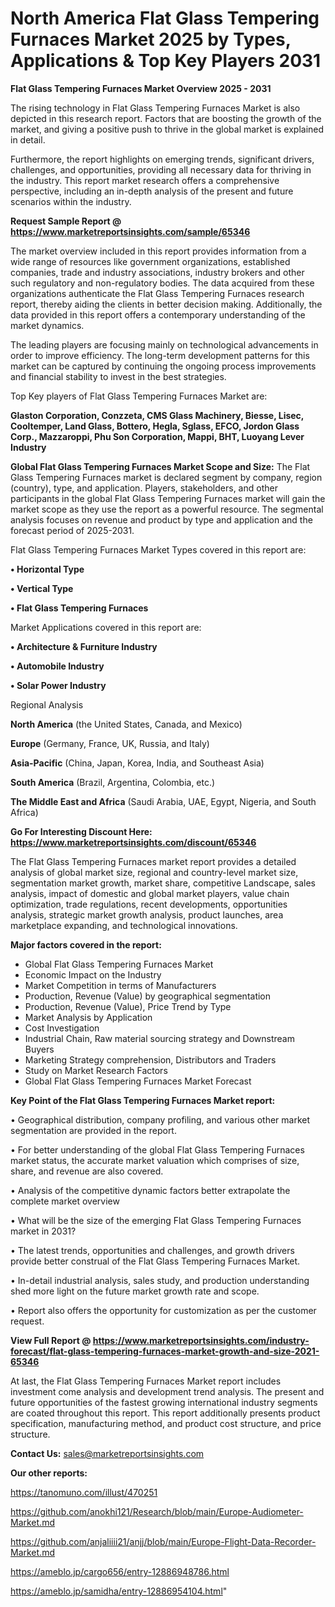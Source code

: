 # North America Flat Glass Tempering Furnaces Market 2025 by Types, Applications & Top Key Players 2031

<Strong> Flat Glass Tempering Furnaces Market Overview 2025 - 2031</strong>

The rising technology in Flat Glass Tempering Furnaces Market is also depicted in this research report. Factors that are boosting the growth of the market, and giving a positive push to thrive in the global market is explained in detail.

Furthermore, the report highlights on emerging trends, significant drivers, challenges, and opportunities, providing all necessary data for thriving in the industry. This report market research offers a comprehensive perspective, including an in-depth analysis of the present and future scenarios within the industry.

<strong>Request Sample Report @ <a href=https://www.marketreportsinsights.com/sample/65346>https://www.marketreportsinsights.com/sample/65346</a></strong>

The market overview included in this report provides information from a wide range of resources like government organizations, established companies, trade and industry associations, industry brokers and other such regulatory and non-regulatory bodies. The data acquired from these organizations authenticate the Flat Glass Tempering Furnaces research report, thereby aiding the clients in better decision making. Additionally, the data provided in this report offers a contemporary understanding of the market dynamics.

The leading players are focusing mainly on technological advancements in order to improve efficiency. The long-term development patterns for this market can be captured by continuing the ongoing process improvements and financial stability to invest in the best strategies.

Top Key players of Flat Glass Tempering Furnaces Market are:

<strong>Glaston Corporation, Conzzeta, CMS Glass Machinery, Biesse, Lisec, Cooltemper, Land Glass, Bottero, Hegla, Sglass, EFCO, Jordon Glass Corp., Mazzaroppi, Phu Son Corporation, Mappi, BHT, Luoyang Lever Industry</strong>

<strong><b>Global Flat Glass Tempering Furnaces Market Scope and Size:</b></strong>
The Flat Glass Tempering Furnaces market is declared segment by company, region (country), type, and application. Players, stakeholders, and other participants in the global Flat Glass Tempering Furnaces market will gain the market scope as they use the report as a powerful resource. The segmental analysis focuses on revenue and product by type and application and the forecast period of 2025-2031.

Flat Glass Tempering Furnaces Market Types covered in this report are:

<strong>• Horizontal Type

• Vertical Type

• Flat Glass Tempering Furnaces</strong>

Market Applications covered in this report are:

<strong>• Architecture & Furniture Industry

• Automobile Industry

• Solar Power Industry</strong> 

Regional Analysis

<strong>North America</strong> (the United States, Canada, and Mexico)

<strong>Europe</strong> (Germany, France, UK, Russia, and Italy)

<strong>Asia-Pacific</strong> (China, Japan, Korea, India, and Southeast Asia)

<strong>South America</strong> (Brazil, Argentina, Colombia, etc.)

<strong>The Middle East and Africa</strong> (Saudi Arabia, UAE, Egypt, Nigeria, and South Africa)

<strong>Go For Interesting Discount Here: <a href=https://www.marketreportsinsights.com/discount/65346>https://www.marketreportsinsights.com/discount/65346</a></strong>

The Flat Glass Tempering Furnaces market report provides a detailed analysis of global market size, regional and country-level market size, segmentation market growth, market share, competitive Landscape, sales analysis, impact of domestic and global market players, value chain optimization, trade regulations, recent developments, opportunities analysis, strategic market growth analysis, product launches, area marketplace expanding, and technological innovations.

<strong><b>Major factors covered in the report:</b></strong>
<ul>
  <li>Global Flat Glass Tempering Furnaces Market </li>
  <li>Economic Impact on the Industry</li>
  <li>Market Competition in terms of Manufacturers</li>
  <li>Production, Revenue (Value) by geographical segmentation</li>
  <li>Production, Revenue (Value), Price Trend by Type</li>
  <li>Market Analysis by Application</li>
  <li>Cost Investigation</li>
  <li>Industrial Chain, Raw material sourcing strategy and Downstream Buyers</li>
  <li>Marketing Strategy comprehension, Distributors and Traders</li>
  <li>Study on Market Research Factors</li>
  <li>Global Flat Glass Tempering Furnaces Market Forecast</li>
</ul>

<strong><b>Key Point of the Flat Glass Tempering Furnaces Market report:</b></strong>

• Geographical distribution, company profiling, and various other market segmentation are provided in the report.

• For better understanding of the global Flat Glass Tempering Furnaces market status, the accurate market valuation which comprises of size, share, and revenue are also covered.

• Analysis of the competitive dynamic factors better extrapolate the complete market overview

• What will be the size of the emerging Flat Glass Tempering Furnaces market in 2031?

• The latest trends, opportunities and challenges, and growth drivers provide better construal of the Flat Glass Tempering Furnaces Market.

• In-detail industrial analysis, sales study, and production understanding shed more light on the future market growth rate and scope.

• Report also offers the opportunity for customization as per the customer request.

<strong><b>View Full Report @ <a href=https://www.marketreportsinsights.com/industry-forecast/flat-glass-tempering-furnaces-market-growth-and-size-2021-65346>https://www.marketreportsinsights.com/industry-forecast/flat-glass-tempering-furnaces-market-growth-and-size-2021-65346</a></b></strong>


At last, the Flat Glass Tempering Furnaces Market report includes investment come analysis and development trend analysis. The present and future opportunities of the fastest growing international industry segments are coated throughout this report. This report additionally presents product specification, manufacturing method, and product cost structure, and price structure.

<strong>Contact Us:</strong>
sales@marketreportsinsights.com

<strong>Our other reports:</strong>

<a href=https://tanomuno.com/illust/470251>https://tanomuno.com/illust/470251</a>

<a href=https://github.com/anokhi121/Research/blob/main/Europe-Audiometer-Market.md>https://github.com/anokhi121/Research/blob/main/Europe-Audiometer-Market.md</a>

<a href=https://github.com/anjaliiii21/anjj/blob/main/Europe-Flight-Data-Recorder-Market.md>https://github.com/anjaliiii21/anjj/blob/main/Europe-Flight-Data-Recorder-Market.md</a>

<a href=https://ameblo.jp/cargo656/entry-12886948786.html>https://ameblo.jp/cargo656/entry-12886948786.html</a>

<a href=https://ameblo.jp/samidha/entry-12886954104.html>https://ameblo.jp/samidha/entry-12886954104.html</a>"
